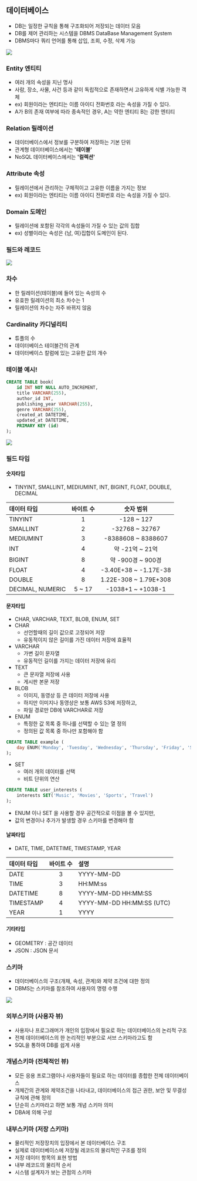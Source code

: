 ## 데이터베이스
* DB는 일정한 규칙을 통해 구조화되어 저장되는 데이터 모음
* DB를 제어 관리하는 시스템을 DBMS DataBase Management System
* DBMS마다 쿼리 언어를 통해 삽입, 조회, 수정, 삭제 가능

![](./img/2024-03-19-22-24-07.png)

### Entity 엔티티
* 여러 개의 속성을 지닌 명사
* 사람, 장소, 사물, 사건 등과 같이 독립적으로 존재하면서 고유하게 식별 가능한 객체
* ex) 회원이라는 엔티티는 이름 아이디 전화번호 라는 속성을 가질 수 있다.
* A가 B의 존재 여부에 따라 종속적인 경우, A는 약한 엔티티 B는 강한 엔티티
  
### Relation 릴레이션
* 데이터베이스에서 정보를 구분하여 저장하는 기본 단위
* 관계형 데이터베이스에서는 **'테이블'**
* NoSQL 데이터베이스에서는 **'컬렉션'**

### Attribute 속성
* 릴레이션에서 관리하는 구체적이고 고유한 이름을 가지는 정보
* ex) 회원이라는 엔티티는 이름 아이디 전화번호 라는 속성을 가질 수 있다.

### Domain 도메인
* 릴레이션에 포함된 각각의 속성들이 가질 수 있는 값의 집합
* ex) 성별이라는 속성은 {남, 여}집합이 도메인이 된다.

### 필드와 레코드
![](./img/2024-03-17-23-57-37.png)

### 차수
* 한 릴레이션(테이블)에 들어 있는 속성의 수
* 유효한 릴레이션의 최소 차수는 1
* 릴레이션의 차수는 자주 바뀌지 않음

### Cardinality 카디널리티
* 튜플의 수
* 데이터베이스 테이블간의 관계
* 데이터베이스 칼럼에 있는 고유한 값의 개수 

### 테이블 예시!
```SQL
CREATE TABLE book(
    id INT NOT NULL AUTO_INCREMENT,
    title VARCHAR(255),
    author_id INT,
    publishing_year VARCHAR(255),
    genre VARCHAR(255),
    created_at DATETIME,
    updated_at DATETIME,
    PRIMARY KEY (id)
);
```

![](./img/2024-03-19-01-17-32.png)

### 필드 타입
#### 숫자타입
* TINYINT, SMALLINT, MEDIUMINT, INT, BIGINT, FLOAT, DOUBLE, DECIMAL

|데이터 타입|바이트 수|숫자 범위|
|:---|:---:|:---:|
|TINYINT|1|-128 ~ 127|
|SMALLINT|2|-32768 ~ 32767|
|MEDIUMINT|3|-8388608 ~ 8388607|
|INT|4|약 -21억 ~ 21억|
|BIGINT|8|약 -900경 ~ 900경|
|FLOAT|4|-3.40E+38 ~ -1.17E-38|
|DOUBLE|8|1.22E-308 ~ 1.79E+308|
|DECIMAL, NUMERIC|5 ~ 17|-1038+1 ~ +1038-1|

#### 문자타입
* CHAR, VARCHAR, TEXT, BLOB, ENUM, SET
* CHAR
  * 선언할때의 길이 값으로 고정되어 저장
  * 유동적이지 않은 길이를 가진 데이터 저장에 효율적
* VARCHAR
  * 가변 길이 문자열
  * 유동적인 길이를 가지는 데이터 저장에 유리
* TEXT
  * 큰 문자열 저장에 사용
  * 게시판 본문 저장
* BLOB 
  * 이미지, 동영상 등 큰 데이터 저장에 사용
  * 하지만 이미지나 동영상은 보통 AWS S3에 저장하고,
  * 파일 경로만 DB에 VARCHAR로 저장
* ENUM
  * 특정한 값 목록 중 하나를 선택할 수 있는 열 정의
  * 정의된 값 목록 중 하나만 포함해야 함
```sql
CREATE TABLE example (
    day ENUM('Monday', 'Tuesday', 'Wednesday', 'Thursday', 'Friday', 'Saturday', 'Sunday')
);
```
* SET
  * 여러 개의 데이터를 선택
  * 비트 단위의 연산
```sql
CREATE TABLE user_interests (
    interests SET('Music', 'Movies', 'Sports', 'Travel')
);
```
* ENUM 이나 SET 을 사용할 경우 공간적으로 이점을 볼 수 있지만,
* 값의 변경이나 추가가 발생할 경우 스키마를 변경해야 함

#### 날짜타입
* DATE, TIME, DATETIME, TIMESTAMP, YEAR

|데이터 타입|바이트 수|설명|
|:---|:---:|:---|
|DATE|3|YYYY-MM-DD|
|TIME|3|HH:MM:ss|
|DATETIME|8|YYYY-MM-DD HH:MM:SS|
|TIMESTAMP|4|YYYY-MM-DD HH:MM:SS (UTC)|
|YEAR|1|YYYY|

#### 기타타입
* GEOMETRY : 공간 데이터
* JSON : JSON 문서

### 스키마
* 데이터베이스의 구조(개채, 속성, 관계)와 제약 조건에 대한 정의
* DBMS는 스키마를 참조하여 사용자의 명령 수행

![](./img/2024-03-19-23-07-26.png)

### 외부스키마 (사용자 뷰)
* 사용자나 프로그래머가 개인의 입장에서 필요로 하는 데이터베이스의 논리적 구조
* 전체 데이터베이스의 한 논리적인 부분으로 서브 스키마라고도 함
* SQL을 통하여 DB를 쉽게 사용

### 개념스키마 (전체적인 뷰)
* 모든 응용 프로그램이나 사용자들이 필요로 하는 데이터를 종합한 전체 데이터베이스
* 개체간의 관계와 제약조건을 나타내고, 데이터베이스의 접근 권한, 보안 및 무결성 규칙에 관해 정의
* 단순히 스키마라고 하면 보통 개념 스키마 의미
* DBA에 의해 구성

### 내부스키마 (저장 스키마)
* 물리적인 저장장치의 입장에서 본 데이터베이스 구조
* 실제로 데이터베이스에 저장될 레코드의 물리적인 구조를 정의
* 저장 데이터 항목의 표현 방법
* 내부 레코드의 물리적 순서
* 시스템 설계자가 보는 관점의 스키마

